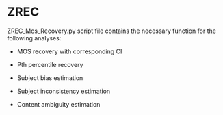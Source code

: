 # ZREC

ZREC_Mos_Recovery.py script file contains the necessary function for the following analyses:

* MOS recovery with corresponding CI
	
* Pth percentile recovery
	
* Subject bias estimation
	
* Subject inconsistency estimation
	
* Content ambiguity estimation
	
